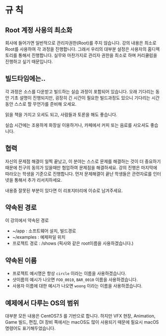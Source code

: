 # 규 칙

## Root 계정 사용의 최소화
회사에 들어가면 일반적으로 관리자권한(Root)를 주지 않습니다.
강의 내용은 최소로 Root를 사용하여 각 과정을 진행합니다. 그래서 우리의 대부분 설정은 사용자의 홈디렉토리를 통해서 진행합니다.
실무와 마찬가지로 관리자 권한을 최소로 하며 커리큘럼을 진행하고 싶기 때문입니다.

## 빌드타임에는..
각 과정은 소스를 다운받고 빌드하는 실습 과정이 포함되어 있습니다.
오래 기다리는 동안 기초 설명이 진행되지만,
굉장히 긴 시간이 필요한 빌드과정도 있으니 기다리는 시간동안 스스로 할 무언가를 준비해 오세요.

읽을 책을 가지고 오셔도 되고, 사람들과 토론을 해도 좋습니다.

실습 시간에는 조용하게 화장실 이용하거나, 카페에서 커피 또는 음료를 사오셔도 좋습니다.

## 협력
자신의 문제점 해결이 일찍 끝났고, 이 분야는 스스로 문제를 해결하는 것이 더 중요하기 때문에 친구의 동의가 있을때만 협업하여 문제점을 해결하세요.
강의 진행은 마지막에 따라오는 학생을 기준으로 진행합니다. 먼저 문제해결이 끝난 학생들은 관련자료를 인터넷을 통해서 추가 리서치하세요.

내용중 잘못된 부분이 있다면 이 리포지터리에 이슈로 남겨주세요.

## 약속된 경로
이 강의에서 약속된 경로
- ~/app : 소프트웨어 설치, 빌드경로
- ~/examples : 예제파일 위치
- 프로젝트 경로 : /shows (픽사와 같은 root이름을 사용하겠습니다.)

## 약속된 이름
- 프로젝트 예시명은 항상 `circle` 이라는 이름을 사용하겠습니다.
- 샷이름의 예시가 나오면 `FOO_0010`, `BAR_0010` 이름을 사용하겠습니다.
- 사용자 이름에 대한 예시가 나오면 `woong` 이라는 이름을 사용하겠습니다.

## 예제에서 다루는 OS의 범위
대부분 모든 내용은 CentOS7.5 를 기반으로 합니다.
하지만 VFX 현장, Animation, Game 빌드, 편집, DI 장비 쪽에서는 macOS도 많이 사용되기 때문에 필요시 macOS 명령어도 표기해두었습니다.